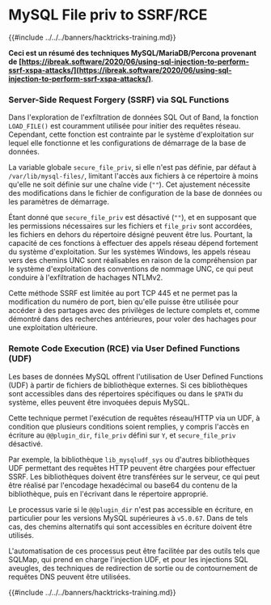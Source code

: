 # MySQL File priv to SSRF/RCE

{{#include ../../../banners/hacktricks-training.md}}

**Ceci est un résumé des techniques MySQL/MariaDB/Percona provenant de [https://ibreak.software/2020/06/using-sql-injection-to-perform-ssrf-xspa-attacks/](https://ibreak.software/2020/06/using-sql-injection-to-perform-ssrf-xspa-attacks/)**.

### Server-Side Request Forgery (SSRF) via SQL Functions

Dans l'exploration de l'exfiltration de données SQL Out of Band, la fonction `LOAD_FILE()` est couramment utilisée pour initier des requêtes réseau. Cependant, cette fonction est contrainte par le système d'exploitation sur lequel elle fonctionne et les configurations de démarrage de la base de données.

La variable globale `secure_file_priv`, si elle n'est pas définie, par défaut à `/var/lib/mysql-files/`, limitant l'accès aux fichiers à ce répertoire à moins qu'elle ne soit définie sur une chaîne vide (`""`). Cet ajustement nécessite des modifications dans le fichier de configuration de la base de données ou les paramètres de démarrage.

Étant donné que `secure_file_priv` est désactivé (`""`), et en supposant que les permissions nécessaires sur les fichiers et `file_priv` sont accordées, les fichiers en dehors du répertoire désigné peuvent être lus. Pourtant, la capacité de ces fonctions à effectuer des appels réseau dépend fortement du système d'exploitation. Sur les systèmes Windows, les appels réseau vers des chemins UNC sont réalisables en raison de la compréhension par le système d'exploitation des conventions de nommage UNC, ce qui peut conduire à l'exfiltration de hachages NTLMv2.

Cette méthode SSRF est limitée au port TCP 445 et ne permet pas la modification du numéro de port, bien qu'elle puisse être utilisée pour accéder à des partages avec des privilèges de lecture complets et, comme démontré dans des recherches antérieures, pour voler des hachages pour une exploitation ultérieure.

### Remote Code Execution (RCE) via User Defined Functions (UDF)

Les bases de données MySQL offrent l'utilisation de User Defined Functions (UDF) à partir de fichiers de bibliothèque externes. Si ces bibliothèques sont accessibles dans des répertoires spécifiques ou dans le `$PATH` du système, elles peuvent être invoquées depuis MySQL.

Cette technique permet l'exécution de requêtes réseau/HTTP via un UDF, à condition que plusieurs conditions soient remplies, y compris l'accès en écriture au `@@plugin_dir`, `file_priv` défini sur `Y`, et `secure_file_priv` désactivé.

Par exemple, la bibliothèque `lib_mysqludf_sys` ou d'autres bibliothèques UDF permettant des requêtes HTTP peuvent être chargées pour effectuer SSRF. Les bibliothèques doivent être transférées sur le serveur, ce qui peut être réalisé par l'encodage hexadécimal ou base64 du contenu de la bibliothèque, puis en l'écrivant dans le répertoire approprié.

Le processus varie si le `@@plugin_dir` n'est pas accessible en écriture, en particulier pour les versions MySQL supérieures à `v5.0.67`. Dans de tels cas, des chemins alternatifs qui sont accessibles en écriture doivent être utilisés.

L'automatisation de ces processus peut être facilitée par des outils tels que SQLMap, qui prend en charge l'injection UDF, et pour les injections SQL aveugles, des techniques de redirection de sortie ou de contournement de requêtes DNS peuvent être utilisées.

{{#include ../../../banners/hacktricks-training.md}}
